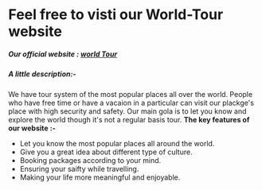 # Feel free to visti our World-Tour website

##### Our official website : [world Tour](https://world-tour-144cf.web.app/)

##### A little description:-

We have tour system of the most popular places all over the world. People who have free time or have a vacaion in a particular can visit our plackge's place with high security and safety. Our main gola is to let you know and explore the world though it's not a regular basis tour.
**The key features of our website :-**

- Let you know the most popular places all around the world.
- Give you a great idea about different type of culture.
- Booking packages according to your mind.
- Ensuring your saifty while travelling.
- Making your life more meaningful and enjoyable.
